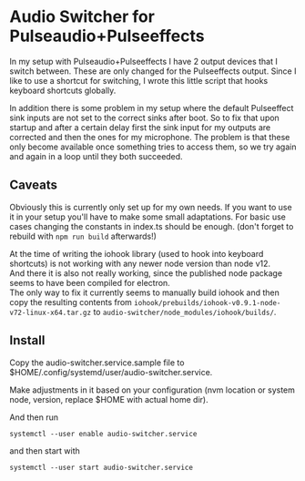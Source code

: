 # Audio Switcher for Pulseaudio+Pulseeffects

In my setup with Pulseaudio+Pulseeffects I have 2 output devices that I switch between. These are only changed for the
Pulseeffects output. Since I like to use a shortcut for switching, I wrote this little script that hooks keyboard
shortcuts globally.

In addition there is some problem in my setup where the default Pulseeffect sink inputs are not set to the
correct sinks after boot. So to fix that upon startup and after a certain delay first the sink input for my outputs are
corrected and then the ones for my microphone. The problem is that these only become available once something tries
to access them, so we try again and again in a loop until they both succeeded.

## Caveats

Obviously this is currently only set up for my own needs. If you want to use it in your setup you'll have to make some
small adaptations. For basic use cases changing the constants in index.ts should be enough.
(don't forget to rebuild with `npm run build` afterwards!)

At the time of writing the iohook library (used to hook into keyboard shortcuts) is not working with any newer node
version than node v12.  
And there it is also not really working, since the published node package seems to have been compiled for electron.  
The only way to fix it currently seems to manually build iohook and then copy the resulting contents from
`iohook/prebuilds/iohook-v0.9.1-node-v72-linux-x64.tar.gz` to `audio-switcher/node_modules/iohook/builds/`.

## Install

Copy the audio-switcher.service.sample file to $HOME/.config/systemd/user/audio-switcher.service.

Make adjustments in it based on your configuration (nvm location or system node, version, replace $HOME with actual home dir).

And then run

    systemctl --user enable audio-switcher.service

and then start with

    systemctl --user start audio-switcher.service
